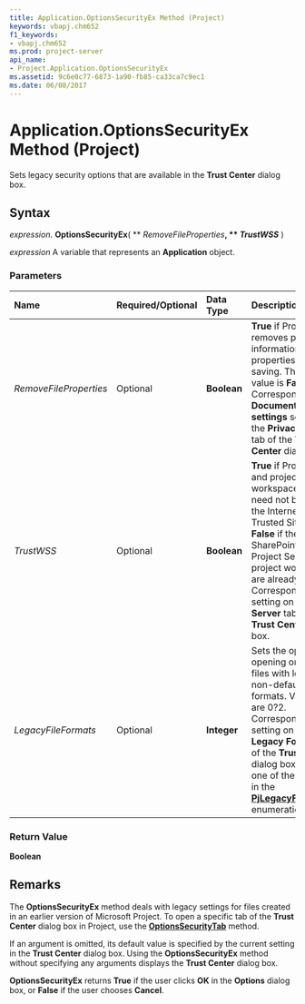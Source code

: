 ```yaml
---
title: Application.OptionsSecurityEx Method (Project)
keywords: vbapj.chm652
f1_keywords:
- vbapj.chm652
ms.prod: project-server
api_name:
- Project.Application.OptionsSecurityEx
ms.assetid: 9c6e0c77-6873-1a90-fb85-ca33ca7c9ec1
ms.date: 06/08/2017
---
```



# Application.OptionsSecurityEx Method (Project)

Sets legacy security options that are available in the  **Trust Center** dialog box.


## Syntax

 _expression_. **OptionsSecurityEx**( ** _RemoveFileProperties_**, ** _TrustWSS_** )

 _expression_ A variable that represents an **Application** object.


### Parameters



|**Name**|**Required/Optional**|**Data Type**|**Description**|
|:-----|:-----|:-----|:-----|
| _RemoveFileProperties_|Optional|**Boolean**|**True** if Project removes personal information from file properties upon saving. The default value is **False**. Corresponds to the **Document-specific settings** section on the **Privacy Options** tab of the **Trust Center** dialog box.|
| _TrustWSS_|Optional|**Boolean**|**True** if Project Server and project workspace sites need not be added to the Internet Explorer Trusted Sites list. **False** if the SharePoint sites for Project Server and project workspaces are already trusted. Corresponds to the setting on the **Project Server** tab of the **Trust Center** dialog box.|
| _LegacyFileFormats_|Optional|**Integer**|Sets the option for opening or saving files with legacy or non-default file formats. Valid values are 0?2. Corresponds to the setting on the  **Legacy Formats** tab of the **Trust Center** dialog box. Can be one of the constants in the **[PjLegacyFileFormats](Project.PjLegacyFileFormats.md)** enumeration.|

### Return Value

 **Boolean**


## Remarks

The  **OptionsSecurityEx** method deals with legacy settings for files created in an earlier version of Microsoft Project. To open a specific tab of the **Trust Center** dialog box in Project, use the **[OptionsSecurityTab](Project.Application.OptionsSecurityTab.md)** method.

If an argument is omitted, its default value is specified by the current setting in the  **Trust Center** dialog box. Using the **OptionsSecurityEx** method without specifying any arguments displays the **Trust Center** dialog box.

 **OptionsSecurityEx** returns **True** if the user clicks **OK** in the **Options** dialog box, or **False** if the user chooses **Cancel**.


